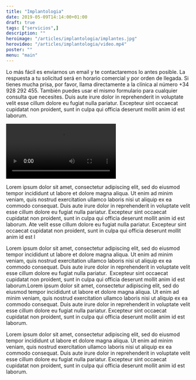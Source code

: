 ```yaml
---
title: "Implantologia"
date: 2019-05-09T14:14:00+01:00
draft: true
tags: ["servicios",]
description: ""
heroimage: "/articles/implantologia/implantes.jpg"
herovideo: "/articles/implantologia/video.mp4"
poster: ""
menu: "main"
---
```


Lo más fácil es enviarnos un email y te contactaremos lo antes posible. La respuesta a tu solicitud será en horario comercial y por orden de llegada. Si tienes mucha prisa, por favor, llama directamente a la clínica al número +34 928 292 455. También puedes usar el mismo formulario para cualquier consulta que necesites.  Duis aute irure dolor in reprehenderit in voluptate velit esse cillum dolore eu fugiat nulla pariatur. Excepteur sint occaecat cupidatat non proident, sunt in culpa qui officia deserunt mollit anim id est laborum.

<video class="ocultar" controls playsinline >
        <source src="/articles/implantologia/video.mp4" type="video/mp4" >
</video>

Lorem ipsum dolor sit amet, consectetur adipiscing elit, sed do eiusmod tempor incididunt ut labore et dolore magna aliqua. Ut enim ad minim veniam, quis nostrud exercitation ullamco laboris nisi ut aliquip ex ea commodo consequat. Duis aute irure dolor in reprehenderit in voluptate velit esse cillum dolore eu fugiat nulla pariatur. Excepteur sint occaecat cupidatat non proident, sunt in culpa qui officia deserunt mollit anim id est laborum. Ate velit esse cillum dolore eu fugiat nulla pariatur. Excepteur sint occaecat cupidatat non proident, sunt in culpa qui officia deserunt mollit anim id est l

Lorem ipsum dolor sit amet, consectetur adipiscing elit, sed do eiusmod tempor incididunt ut labore et dolore magna aliqua. Ut enim ad minim veniam, quis nostrud exercitation ullamco laboris nisi ut aliquip ex ea commodo consequat. Duis aute irure dolor in reprehenderit in voluptate velit esse cillum dolore eu fugiat nulla pariatur. <img class="imagefloat-l" src="/articles/implantologia/implantes.jpg" alt=""> Excepteur sint occaecat cupidatat non proident, sunt in culpa qui officia deserunt mollit anim id est laborum.Lorem ipsum dolor sit amet, consectetur adipiscing elit, sed do eiusmod tempor incididunt ut labore et dolore magna aliqua. Ut enim ad minim veniam, quis nostrud exercitation ullamco laboris nisi ut aliquip ex ea commodo consequat. Duis aute irure dolor in reprehenderit in voluptate velit esse cillum dolore eu fugiat nulla pariatur. Excepteur sint occaecat cupidatat non proident, sunt in culpa qui officia deserunt mollit anim id est laborum.

Lorem ipsum dolor sit amet, consectetur adipiscing elit, sed do eiusmod tempor incididunt ut labore et dolore magna aliqua. Ut enim ad minim veniam, quis nostrud exercitation ullamco laboris nisi ut aliquip ex ea commodo consequat. Duis aute irure dolor in reprehenderit in voluptate velit esse cillum dolore eu fugiat nulla pariatur. Excepteur sint occaecat cupidatat non proident, sunt in culpa qui officia deserunt mollit anim id est laborum.